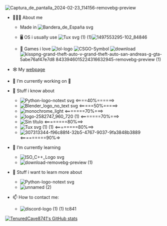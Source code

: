 ![Captura_de_pantalla_2024-02-23_114156-removebg-preview](https://github.com/TenuredCave8741/TenuredCave8741/assets/105504324/f4d37918-53ce-43cb-8f2b-715c80d9d449)

<!--
**TenuredCave8741/TenuredCave8741** is a ✨ _special_ ✨ repository because its `README.md` (this file) appears on your GitHub profile.**
-->
<!-- Here are some ideas to get you started: -->
- 🧑🏼‍💻 About me
  - Made in ![Bandera_de_España svg](https://github.com/TenuredCave8741/TenuredCave8741/assets/105504324/d5b69203-3bd6-4a6c-af99-b7c13e31a125)

  - 🖥️ OS i usually use ![Tux svg (1) (1)](https://github.com/TenuredCave8741/TenuredCave8741/assets/105504324/d9d211da-0b4b-459c-8d82-7ae993d06c94)![1497553295-102_84846](https://github.com/TenuredCave8741/TenuredCave8741/assets/105504324/124c8740-1347-43f1-9ced-cbd46b003b0f)
  
  - 👾 Games i love
![lol-logo](https://github.com/TenuredCave8741/TenuredCave8741/assets/105504324/dce1d962-396b-421d-bf53-05263c8a9977)
![CSGO-Symbol](https://github.com/TenuredCave8741/TenuredCave8741/assets/105504324/d1a33dca-00ef-4670-9ae3-1281234dd25e)
![download](https://github.com/TenuredCave8741/TenuredCave8741/assets/105504324/96269f86-9c6b-4341-b981-57bafb304d9d)
![kisspng-grand-theft-auto-v-grand-theft-auto-san-andreas-g-gta-5abe76af47e7d8 8433946015224316632945-removebg-preview (1)](https://github.com/TenuredCave8741/TenuredCave8741/assets/105504324/685f8c5f-7795-4bde-8583-ed349056c66b)

- 🕸️ My [webpage](http://tenuredcave8741.github.io/)
  
- 🔭 I’m currently working on 🤫

- 🌳 Stuff i know about 
  -  ![Python-logo-notext svg](https://github.com/TenuredCave8741/TenuredCave8741/assets/105504324/cb401f45-a0d1-46a3-90a8-4269396ef632) <====40%======>
  -  ![Blender_logo_no_text svg](https://github.com/TenuredCave8741/TenuredCave8741/assets/105504324/07ccb7e4-c9e2-4046-a568-d05911722f12) <=====50%=====>
  -  ![monochrome_light](https://github.com/TenuredCave8741/TenuredCave8741/assets/105504324/680ac331-8b9e-4088-bf46-9e4e8bb60461) <=======70%===>
  -  ![logo-2582747_960_720 (1)](https://github.com/TenuredCave8741/TenuredCave8741/assets/105504324/aa80f5d0-3c44-4da5-b3c4-ee4daeed890c) <=======70%===>
  -  ![Sin título](https://github.com/TenuredCave8741/TenuredCave8741/assets/105504324/52622cda-8a9d-4246-8275-b7afb4b9e23b) <========80%==>
  -  ![Tux svg (1) (1)](https://github.com/TenuredCave8741/TenuredCave8741/assets/105504324/d9d211da-0b4b-459c-8d82-7ae993d06c94) <========80%==>
  -  ![307313344-f96c88f4-32b5-4767-9037-9fa3848b3889](https://github.com/TenuredCave8741/TenuredCave8741/assets/105504324/20638427-f764-46a2-954a-1ca05737dfe4) <=========90%=>

  
- 🌻 I’m currently learning
  - ![ISO_C++_Logo svg](https://github.com/TenuredCave8741/TenuredCave8741/assets/105504324/33405ccb-e1fc-4180-8876-587b0f3f7a06)
  - ![download-removebg-preview (1)](https://github.com/TenuredCave8741/TenuredCave8741/assets/105504324/f4d9835a-7847-43ff-be2e-980d5c589b1a)

- 🌱 Stuff i want to learn more about
  - ![Python-logo-notext svg](https://github.com/TenuredCave8741/TenuredCave8741/assets/105504324/cb401f45-a0d1-46a3-90a8-4269396ef632)
  - ![unnamed (2)](https://github.com/TenuredCave8741/TenuredCave8741/assets/105504324/4d51c01b-1933-462e-b6de-66992df231a3)








    
- 📫 How to contact me:
    - ![discord-logo (1) (1)](https://github.com/TenuredCave8741/TenuredCave8741/assets/105504324/8360b3fc-0e65-4a1b-bd46-72ecffaaf66d) tc841
 
[![TenuredCave8741's GitHub stats](https://github-readme-stats.vercel.app/api?username=TenuredCave8741&show_icons=true&theme=blue-green)](https://github.com/TenuredCave8741/github-readme-stats)


<!-- - 😄 Pronouns: -->
<!-- - ⚡ Fun fact: ... -->
<!-- - 👯 I’m looking to collaborate on -->
<!-- 🤔 I’m looking for help with -->
<!-- - 💬 Ask me about -->
